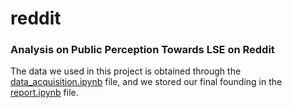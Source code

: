 # reddit

### Analysis on Public Perception Towards LSE on Reddit

The data we used in this project is obtained through the [data_acquisition.ipynb](https://github.com/st101cc/reddit/blob/main/data_acquisition.ipynb) file, and we stored our final founding in the [report.ipynb](https://github.com/st101cc/reddit/blob/main/report.ipynb) file. 
